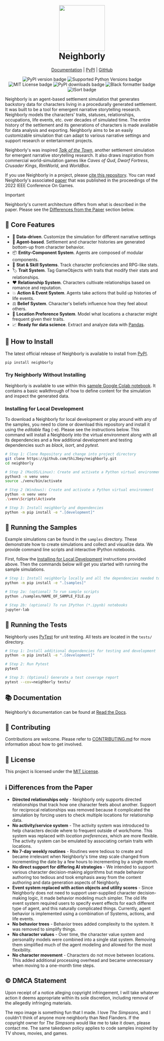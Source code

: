<h1 align="center">
  <img
    width="150"
    height="150"
    src="https://user-images.githubusercontent.com/11076525/165836171-9ffdea6e-1633-440c-be06-b46e1e3e4e04.png"
  >
  <br>
  Neighborly
</h1>

<p align="center">
  <a href="https://neighborly.readthedocs.io/en/latest/index.html">Documentation</a> |
  <a href="https://pypi.org/project/neighborly">PyPI</a> | <a href="https://github.com/ShiJbey/neighborly">GitHub</a>
</p>

<p align="center">
  <img src="https://img.shields.io/pypi/v/neighborly" alt="PyPI version badge">
  <img src="https://img.shields.io/pypi/pyversions/neighborly" alt="Supported Python Versions badge">
  <img src="https://img.shields.io/pypi/l/neighborly" alt="MIT License badge">
  <img src="https://img.shields.io/pypi/dm/neighborly" alt="PyPI downloads badge">
  <img src="https://img.shields.io/badge/code%20style-black-black" alt="Black formatter badge">
  <img src="https://img.shields.io/badge/%20imports-isort-%231674b1?style=flat&labelColor=ef8336" alt="ISort badge">
</p>

Neighborly is an agent-based settlement simulation that generates backstory data for characters living in a procedurally generated settlement. It was built to be a tool for emergent narrative storytelling research. Neighborly models the characters' traits, statuses, relationships, occupations, life events, etc. over decades of simulated time. The entire history of the settlement and its generations of characters is made available for data analysis and exporting. Neighborly aims to be an easily customizable simulation that can adapt to various narrative settings and support research or entertainment projects.

Neighborly's was inspired [_Talk of the Town_](https://github.com/james-owen-ryan/talktown), another settlement simulation for emergent narrative storytelling research. It also draws inspiration from commercial world-simulation games like _Caves of Qud_, _Dwarf Fortress_, _Crusader Kings_, _RimWorld_, and _WorldBox_.

If you use Neighborly in a project, please [cite this repository](./CITATION.bib). You can read
Neighborly's associated [paper](https://shijbey.github.io/publications/Neighborly.pdf) that was published in the
proceedings of the 2022 IEEE Conference On Games.

> [!IMPORTANT]
> Neighborly's current architecture differs from what is described in the paper. Please see the [Differences from the Paper](#ℹ️-differences-from-the-paper) section below.

## 🎯 Core Features

- 💾 **Data-driven**. Customize the simulation for different narrative settings
- 🤖 **Agent-based**. Settlement and character histories are generated bottom-up from character behavior.
- 📦 **Entity-Component System**. Agents are composed of modular components.
- 👔 **Stat & Skill Systems**. Track character proficiencies and RPG-like stats.
- ️🏷️ **Trait System**. Tag GameObjects with traits that modify their stats and relationships.
- ❤️ **Relationship System**. Characters cultivate relationships based on romance and reputation.
- 💥 **Action & Event System**. Agents take actions that build up histories of life events.
- ⚖️ **Belief System**. Character's beliefs influence how they feel about others.
- 🏬 **Location Preference System**. Model what locations a character might frequent given their traits.
- 📈 **Ready for data science**. Extract and analyze data with [Pandas](https://pandas.pydata.org/).

## 🚀 How to Install

The latest official release of Neighborly is available to install from [PyPI](https://pypi.org/project/neighborly/).

```bash
pip install neighborly
```

### Try Neighborly Without Installing

Neighborly is available to use within this [sample Google Colab notebook](https://colab.research.google.com/drive/1WxZnCR8afekfBl-vI6WcIcS6OhRGdkam?usp=sharing). It contains a basic walkthrough of how to define content for the simulation and inspect the generated data.

### Installing for Local Development

To download a Neighborly for local development or play around with any of the samples, you need to clone or download this repository and install it using the _editable_ flag (-e). Please see the instructions below. This command will install a Neighborly into the virtual environment along with all its dependencies and a few additional development and testing dependencies such as _black_, _isort_, and _pytest_.

```bash
# Step 1: Clone Repository and change into project directory
git clone https://github.com/ShiJbey/neighborly.git
cd neighborly

# Step 2 (MacOS/Linux): Create and activate a Python virtual environment
python3 -m venv venv
source ./venv/bin/activate

# Step 2 (Windows): Create and activate a Python virtual environment
python -m venv venv
.\venv\Scripts\Activate

# Step 3: Install neighborly and dependencies
python -m pip install -e ".[development]"
```

## 🍪 Running the Samples

Example simulations can be found in the `samples` directory. These demonstrate how to create simulations and collect and visualize data. We provide command line scripts and interactive IPython notebooks.

First, follow the [Installing for Local Development](#installing-for-local-development) instructions provided above. Then the commands below will get you started with running the sample simulations.

```bash
# Step 1: Install neighborly locally and all the dependencies needed to run the sample content.
python -m pip install -e ".[samples]"

# Step 2a: (optional) To run sample scripts
python ./samples/NAME_OF_SAMPLE_FILE.py

# Step 2b: (optional) To run IPython (*.ipynb) notebooks
jupyter-lab
```

## 🧪 Running the Tests

Neighborly uses [PyTest](https://docs.pytest.org/) for unit testing. All tests are located in the `tests/` directory.

```bash
# Step 1: Install additional dependencies for testing and development
python -m pip install -e ".[development]"

# Step 2: Run Pytest
pytest

# Step 3: (Optional) Generate a test coverage report
pytest --cov=neighborly tests/
```

## 📚 Documentation

Neighborly's documentation can be found at [Read the Docs](https://neighborly.readthedocs.io/en/latest/index.html).

## 🤝 Contributing

Contributions are welcome. Please refer to [CONTRIBUTING.md](./CONTRIBUTING.md) for more information about how to get involved.

## 📄 License

This project is licensed under the [MIT License](./LICENSE).

## ℹ️ Differences from the Paper

- **Directed relationships only** -  Neighborly only supports directed relationships that track how one character feels about another. Support for reciprocal relationships was removed because it complicated the simulation by forcing users to check multiple locations for relationship data.
- **No activity/service system** - The activity system was introduced to help characters decide where to frequent outside of work/home. This system was replaced with _location preferences_, which are more flexible. The activity system can be emulated by associating certain traits with locations.
- **No 7-day weekly routines** - Routines were tedious to create and became irrelevant when Neighborly's time step scale changed from incrementing the date by a few hours to incrementing by a single month.
- **No direct support for differing AI strategies** - We intended to support various character decision-making algorithms but made behavior authoring too tedious and took emphasis away from the content authoring and data generation aspects of Neighborly.
- **Event system replaced with action objects and utility scores** - Since Neighborly does not need to support user-supplied character decision-making logic, it made behavior modeling much simpler. The old life event system required users to specify event effects for each different type of agent, and this naturally complicated things. Currently, agent behavior is implemented using a combination of Systems, actions, and life events.
- **No behavior trees** - Behavior trees added complexity to the system. It was removed to simplify things.
- **No character values** - Over time, the character value system and personality models were combined into a single stat system. Removing them simplified much of the agent modeling and allowed for the most flexibility.
- **No character movement** - Characters do not move between locations. This added additional processing overhead and became unnecessary when moving to a one-month time steps.

## ©️ DMCA Statement

Upon receipt of a notice alleging copyright infringement, I will take whatever action it deems appropriate within its sole discretion, including removal of the allegedly infringing materials.

The repo image is something fun that I made. I love _The Simpsons_, and I couldn't think of anyone more neighborly than Ned Flanders. If the copyright owner for _The Simpsons_ would like me to take it down, please contact me. The same takedown policy applies to code samples inspired by TV shows, movies, and games.
